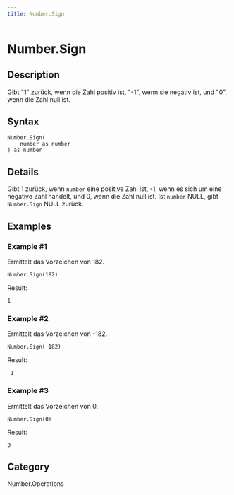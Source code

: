```yaml
---
title: Number.Sign
---
```


# Number.Sign


## Description

Gibt &#34;1&#34; zurück, wenn die Zahl positiv ist, &#34;-1&#34;, wenn sie negativ ist, und &#34;0&#34;, wenn die Zahl null ist.


## Syntax

```powerquery
Number.Sign(
    number as number
) as number
```


## Details

Gibt 1 zurück, wenn <code>number</code> eine positive Zahl ist, -1, wenn es sich um eine negative Zahl handelt, und 0, wenn die Zahl null ist.    Ist <code>number</code> NULL, gibt <code>Number.Sign</code> NULL zurück.


## Examples

### Example #1 
Ermittelt das Vorzeichen von 182.
```powerquery
Number.Sign(182)
```

Result: 
```powerquery
1
```


### Example #2 
Ermittelt das Vorzeichen von -182.
```powerquery
Number.Sign(-182)
```

Result: 
```powerquery
-1
```


### Example #3 
Ermittelt das Vorzeichen von 0.
```powerquery
Number.Sign(0)
```

Result: 
```powerquery
0
```




## Category
Number.Operations
